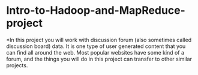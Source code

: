 # Intro-to-Hadoop-and-MapReduce-project

*In this project you will work with discussion forum (also sometimes called discussion board) data. It is one type of user generated content that you can find all around the web. Most popular websites have some kind of a forum, and the things you will do in this project can transfer to other similar projects.
